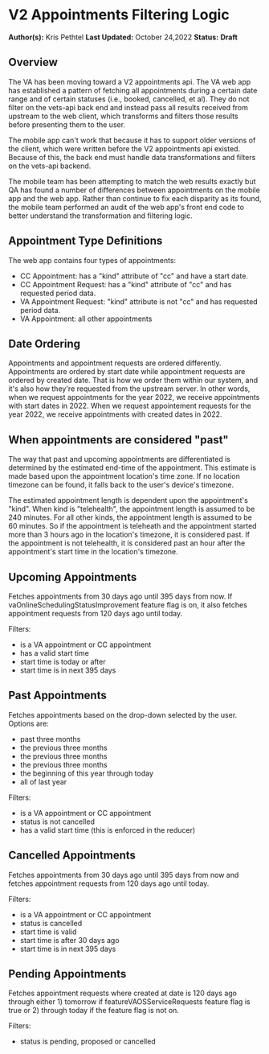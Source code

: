 # V2 Appointments Filtering Logic

**Author(s):** Kris Pethtel
**Last Updated:** October 24,2022
**Status:** **Draft**

## Overview

The VA has been moving toward a V2 appointments api. The VA web app has established a pattern of fetching all appointments during a certain date range and of certain statuses (i.e., booked, cancelled, et al). They do not filter on the vets-api back end and instead pass all results received from upstream to the web client, which transforms and filters those results before presenting them to the user.

The mobile app can't work that because it has to support older versions of the client, which were written before the V2 appointments api existed. Because of this, the back end must handle data transformations and filters on the vets-api backend.

The mobile team has been attempting to match the web results exactly but QA has found a number of differences between appointments on the mobile app and the web app. Rather than continue to fix each disparity as its found, the mobile team performed an audit of the web app's front end code to better understand the transformation and filtering logic.

## Appointment Type Definitions

The web app contains four types of appointments:
- CC Appointment: has a "kind" attribute of "cc" and have a start date.
- CC Appointment Request: has a "kind" attribute of "cc" and has requested period data.
- VA Appointment Request: "kind" attribute is not "cc" and has requested period data.
- VA Appointment: all other appointments

## Date Ordering

Appointments and appointment requests are ordered differently. Appointments are ordered by start date while appointment requests are ordered by created date. That is how we order them within our system, and it's also how they're requested from the upstream server. In other words, when we request appointments for the year 2022, we receive appointments with start dates in 2022. When we request appointement requests for the year 2022, we receive appointments with created dates in 2022.

## When appointments are considered "past"

The way that past and upcoming appointments are differentiated is determined by the estimated end-time of the appointment. This estimate is made based upon the appointment location's time zone. If no location timezone can be found, it falls back to the user's device's timezone.

The estimated appointment length is dependent upon the appointment's "kind". When kind is "telehealth", the appointment length is assumed to be 240 minutes. For all other kinds, the appointment length is assumed to be 60 minutes. So if the appointment is teleheath and the appointment started more than 3 hours ago in the location's timezone, it is considered past. If the appointment is not telehealth, it is considered past an hour after the appointment's start time in the location's timezone.

## Upcoming Appointments

Fetches appointments from 30 days ago until 395 days from now. If vaOnlineSchedulingStatusImprovement feature flag is on, it also fetches appointment requests from 120 days ago until today.

Filters:
- is a VA appointment or CC appointment
- has a valid start time
- start time is today or after
- start time is in next 395 days

## Past Appointments

Fetches appointments based on the drop-down selected by the user. Options are:
- past three months
- the previous three months
- the previous three months
- the previous three months
- the beginning of this year through today
- all of last year

Filters:
- is a VA appointment or CC appointment
- status is not cancelled
- has a valid start time (this is enforced in the reducer)

## Cancelled Appointments

Fetches appointments from 30 days ago until 395 days from now and fetches appointment requests from 120 days ago until today.

Filters:
- is a VA appointment or CC appointment
- status is cancelled
- start time is valid
- start time is after 30 days ago
- start time is in next 395 days

## Pending Appointments

Fetches appointment requests where created at date is 120 days ago through either 1) tomorrow if featureVAOSServiceRequests feature flag is true or 2) through today if the feature flag is not on.

Filters:
- status is pending, proposed or cancelled